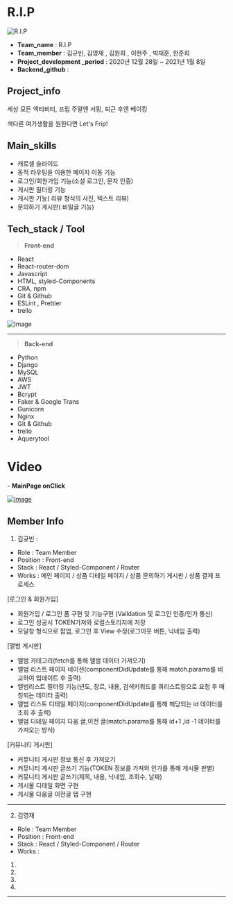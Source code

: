 # R.I.P

![R.I.P](http://localhost:3001/images/logo.png)

- **Team_name** : R.I.P
- **Team_member** : 김규빈, 김영재 , 김원희 , 이현주 , 박채훈, 한준희
- **Project_development \_period** : 2020년 12월 28일 ~ 2021년 1월 8일
- **Backend_github** :

## Project_info

세상 모든 액티비티, 프립 주말엔 서핑, 퇴근 후엔 베이킹

색다른 여가생활을 원한다면 Let's Frip!

## Main_skills

- 캐로셀 슬라이드
- 동적 라우팅을 이용한 페이지 이동 기능
- 로그인/회원가입 기능(소셜 로그인, 문자 인증)
- 게시판 필터링 기능
- 게시판 기능( 리뷰 형식의 사진, 텍스트 리뷰)
- 문의하기 게시판( 비밀글 기능)

## Tech_stack / Tool

> **Front-end**

- React
- React-router-dom
- Javascript
- HTML, styled-Components
- CRA, npm
- Git & Github
- ESLint , Prettier
- trello

![image](https://user-images.githubusercontent.com/70262871/103123428-ab38e180-46c7-11eb-99a9-04d136db789e.png)

---

> **Back-end**

- Python
- Django
- MySQL
- AWS
- JWT
- Bcrypt
- Faker & Google Trans
- Gunicorn
- Nginx
- Git & Github
- trello
- Aquerytool

# Video

_-_ **MainPage onClick**

[![image](https://user-images.githubusercontent.com/70262871/103147016-0932fb00-4794-11eb-9150-98523ed01591.png)](https://youtu.be/dGxxuie2M10)

## Member Info

1. 김규빈 :

- Role : Team Member
- Position : Front-end
- Stack : React / Styled-Component / Router
- Works : 메인 페이지 / 상품 디테일 페이지 / 상품 문의하기 게시판 / 상품 결제 프로세스

[로그인 & 회원가입]

- 회원가입 / 로그인 폼 구현 및 기능구현 (Vaildation 및 로그인 인증/인가 통신)
- 로그인 성공시 TOKEN가져와 로컬스토리지에 저장
- 모달창 형식으로 팝업, 로그인 후 View 수정(로그아웃 버튼, 닉네임 출력)

[앨범 게시판]

- 앨범 카테고리(fetch를 통해 앨범 데이터 가져오기)
- 앨범 리스트 페이지 네이션(componentDidUpdate를 통해 match.params를 비교하여 업데이트 후 출력)
- 앨범리스트 필터링 기능(년도, 장르, 내용, 검색키워드를 쿼리스트링으로 요청 후 매칭되는 데이터 출력)
- 앨범 리스트 디테일 페이지(componentDidUpdate를 통해 해당되는 id 데이터를 조회 후 출력)
- 앨범 디테일 페이지 다음 글,이전 글(match.params를 통해 id+1 ,id -1 데이터를 가져오는 방식)

[커뮤니티 게시판]

- 커뮤니티 게시판 정보 통신 후 가져오기
- 커뮤니티 게시판 글쓰기 기능(TOKEN 정보를 가져와 인가를 통해 게시물 판별)
- 커뮤니티 게시판 글쓰기(제목, 내용, 닉네임, 조회수, 날짜)
- 게시물 디테일 화면 구현
- 게시물 다음글 이전글 탭 구현

---

2. 김영재

- Role : Team Member
- Position : Front-end
- Stack : React / Styled-Component / Router
- Works :

1.
2.
3.
4.

---

